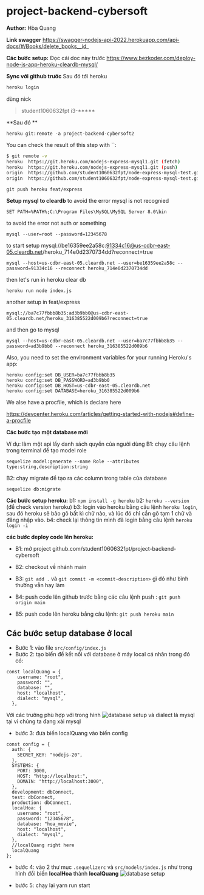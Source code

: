 # project-backend-cybersoft

**Author:**
Hòa
Quang

**Link swagger**
https://swagger-nodejs-api-2022.herokuapp.com/api-docs/#/Books/delete_books__id_

**Các bước setup:**
Đọc cái doc này trước
https://www.bezkoder.com/deploy-node-js-app-heroku-cleardb-mysql/

**Sync với github trước**
Sau đó tới heroku
```bash
heroku login
```
dùng nick 
> student1060632fpt
> i3-*****

**Sau đó **

    heroku git:remote -a project-backend-cybersoft2
You can check the result of this step with  ``:

```bash
$ git remote -v
heroku  https://git.heroku.com/nodejs-express-mysql1.git (fetch)
heroku  https://git.heroku.com/nodejs-express-mysql1.git (push)
origin  https://github.com/student1060632fpt/node-express-mysql-test.git (fetch)
origin  https://github.com/student1060632fpt/node-express-mysql-test.git (push)
```

```
git push heroku feat/express
```

**Setup mysql to cleardb**
to avoid the error mysql is not recognied

    SET PATH=%PATH%;C:\Program Files\MySQL\MySQL Server 8.0\bin

to avoid the error not auth or something

    mysql --user=root --password=12345678

to start setup
mysql://be16359ee2a58c:91334c16@us-cdbr-east-05.cleardb.net/heroku_714e0d2370734dd?reconnect=true

    mysql --host=us-cdbr-east-05.cleardb.net --user=be16359ee2a58c --password=91334c16 --reconnect heroku_714e0d2370734dd

then let's run in heroku clear db

    heroku run node index.js  

another setup in feat/express

    mysql://ba7c77fbbb8b35:ad3b9bb0@us-cdbr-east-05.cleardb.net/heroku_316385522d009b6?reconnect=true

    
and then go to mysql

    mysql --host=us-cdbr-east-05.cleardb.net --user=ba7c77fbbb8b35 --password=ad3b9bb0 --reconnect heroku_316385522d009b6

Also, you need to set the environment variables for your running Heroku's app:

    heroku config:set DB_USER=ba7c77fbbb8b35
    heroku config:set DB_PASSWORD=ad3b9bb0
    heroku config:set DB_HOST=us-cdbr-east-05.cleardb.net
    heroku config:set DATABASE=heroku_316385522d009b6


We alse have a procfile, which is declare here

https://devcenter.heroku.com/articles/getting-started-with-nodejs#define-a-procfile


**Các bước tạo một database mới**

Ví dụ: làm một api lấy danh sách quyền của người dùng
B1: chạy câu lệnh trong terminal để tạo model role
```
sequelize model:generate --name Role --attributes type:string,description:string
```
B2: chạy migrate để tạo ra các column trong table của database
```
sequelize db:migrate
```

**Các bước setup heroku:**
b1: `npm install -g heroku`
b2: `heroku --version` (để check version heroku)
b3: login vào heroku bằng câu lệnh `heroku login`, sau đó heroku sẽ bảo gõ bất kì chữ nào, và lúc đó chỉ cần gõ tạm 1 chữ và đăng nhập vào.
b4: check lại thông tin mình đã login bằng câu lệnh `heroku login -i`

**các bước deploy code lên heroku:**

- B1: mở project github.com/student1060632fpt/project-backend-cybersoft

- B2: checkout về nhánh main

- B3: `git add .` và `git commit -m <commit-description>` gì đó như bình thường vẫn hay làm

- B4: push code lên github trước bằng các câu lệnh push : `git push origin main`

- B5: push code lên heroku bằng câu lệnh: `git push heroku main`


## Các bước setup database ở local

- Bước 1: vào file `src/config/index.js `
- Bước 2: tạo biến để kết nối với database ở máy local cá nhân trong đó có:

```
const localQuang = {
    username: "root",
    password: "",
    database: "",
    host: "localhost",
    dialect: "mysql",
  },
```

Với các trường phù hợp với trong hình
![database setup](https://cdn.discordapp.com/attachments/924836598313541663/986126747420475482/unknown.png)
và dialect là mysql tại vì chúng ta đang xài mysql

- bước 3: đưa biến localQuang vào biến config

```
const config = {
  auth: {
    SECRET_KEY: "nodejs-20",
  },
  SYSTEMS: {
    PORT: 3000,
    HOST: "http://localhost:",
    DOMAIN: "http://localhost:3000",
  },
  development: dbConnect,
  test: dbConnect,
  production: dbConnect,
  localHoa: {
    username: "root",
    password: "12345678",
    database: "hoa_movie",
    host: "localhost",
    dialect: "mysql",
  },
  //localQuang right here
  localQuang
};
```

- bước 4: vào 2 thư mục `.sequelizerc` và `src/models/index.js` như trong hình đổi biến **localHoa** thành **localQuang**
  ![database setup](https://cdn.discordapp.com/attachments/924836598313541663/986127771971514368/unknown.png)

- bước 5: chạy lại yarn run start
